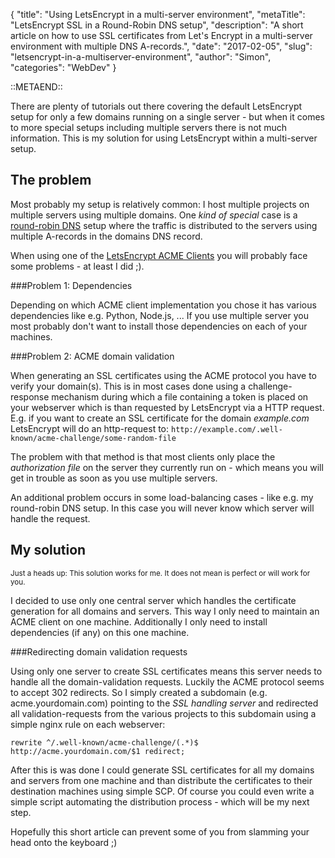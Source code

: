 {
    "title": "Using LetsEncrypt in a multi-server environment",
    "metaTitle": "LetsEncrypt SSL in a Round-Robin DNS setup",
    "description": "A short article on how to use SSL certificates from Let's Encrypt in a multi-server environment with multiple DNS A-records.",
    "date": "2017-02-05",
    "slug": "letsencrypt-in-a-multiserver-environment",
    "author": "Simon",
    "categories": "WebDev"
}

::METAEND::

There are plenty of tutorials out there covering the default LetsEncrypt setup for only a few domains
running on a single server - but when it comes to more special setups including multiple servers there is not
much information. This is my solution for using LetsEncrypt within a multi-server setup.

<!--more-->

## The problem

Most probably my setup is relatively common: I host multiple projects on multiple servers using multiple domains.
One _kind of special_ case is a [round-robin DNS](https://en.wikipedia.org/wiki/Round-robin_DNS) setup where the
traffic is distributed to the servers using multiple A-records in the domains DNS record.

When using one of the [LetsEncrypt ACME Clients](https://letsencrypt.org/docs/client-options/) you will probably face
some problems - at least I did ;).

###Problem 1: Dependencies

Depending on which ACME client implementation you chose it has various dependencies like e.g. Python, Node.js, ...
If you use multiple server you most probably don't want to install those dependencies on each of your machines.

###Problem 2: ACME domain validation

When generating an SSL certificates using the ACME protocol you have to verify your domain(s). This is in most cases
done using a challenge-response mechanism during which a file containing a token is placed on your webserver which is than
requested by LetsEncrypt via a HTTP request. E.g. if you want to create an SSL certificate for the domain _example.com_
LetsEncrypt will do an http-request to: ```http://example.com/.well-known/acme-challenge/some-random-file```

The problem with that method is that most clients only place the _authorization file_ on the server they currently run
on - which means you will get in trouble as soon as you use multiple servers.

An additional problem occurs in some load-balancing cases - like e.g. my round-robin DNS setup. In this case you will
never know which server will handle the request.

## My solution

<small>Just a heads up: This solution works for me. It does not mean is perfect or will work for you.</small>
 
I decided to use only one central server which handles the certificate generation for all domains and servers. This
way I only need to maintain an ACME client on one machine. Additionally I only need to install dependencies (if any)
on this one machine.

###Redirecting domain validation requests

Using only one server to create SSL certificates means this server needs to handle all the domain-validation requests.
Luckily the ACME protocol seems to accept 302 redirects. So I simply created a subdomain (e.g. acme.yourdomain.com)
pointing to the _SSL handling server_ and redirected all validation-requests from the various projects to this
subdomain using a simple nginx rule on each webserver:

```
rewrite ^/.well-known/acme-challenge/(.*)$ http://acme.yourdomain.com/$1 redirect;
```

After this is was done I could generate SSL certificates for all my domains and servers from one machine and than
distribute the certificates to their destination machines using simple SCP. Of course you could even write a simple
script automating the distribution process - which will be my next step.

Hopefully this short article can prevent some of you from slamming your head onto the keyboard ;)


